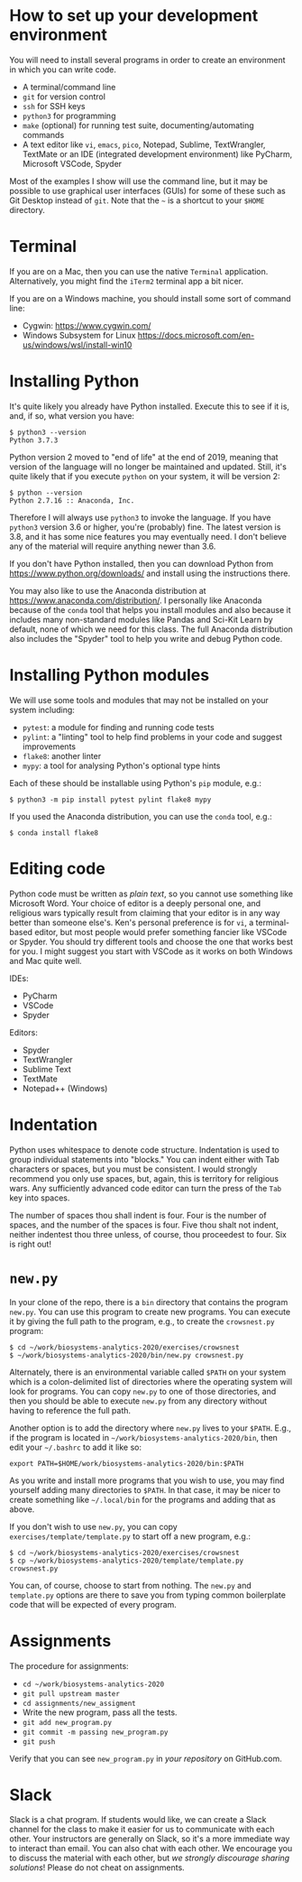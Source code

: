 # How to set up your development environment

You will need to install several programs in order to create an environment in which you can write code.

* A terminal/command line
* `git` for version control
* `ssh` for SSH keys
* `python3` for programming
* `make` (optional) for running test suite, documenting/automating commands
* A text editor like `vi`, `emacs`, `pico`, Notepad, Sublime, TextWrangler, TextMate or an IDE (integrated development environment) like PyCharm, Microsoft VSCode, Spyder

Most of the examples I show will use the command line, but it may be possible to use graphical user interfaces (GUIs) for some of these such as Git Desktop instead of `git`.
Note that the `~` is a shortcut to your `$HOME` directory.

# Terminal

If you are on a Mac, then you can use the native `Terminal` application.
Alternatively, you might find the `iTerm2` terminal app a bit nicer.

If you are on a Windows machine, you should install some sort of command line:

* Cygwin: https://www.cygwin.com/
* Windows Subsystem for Linux https://docs.microsoft.com/en-us/windows/wsl/install-win10

# Installing Python

It's quite likely you already have Python installed.
Execute this to see if it is, and, if so, what version you have:

```
$ python3 --version
Python 3.7.3
```

Python version 2 moved to "end of life" at the end of 2019, meaning that version of the language will no longer be maintained and updated.
Still, it's quite likely that if you execute `python` on your system, it will be version 2:

```
$ python --version
Python 2.7.16 :: Anaconda, Inc.
```

Therefore I will always use `python3` to invoke the language.
If you have `python3` version 3.6 or higher, you're (probably) fine.
The latest version is 3.8, and it has some nice features you may eventually need.
I don't believe any of the material will require anything newer than 3.6.

If you don't have Python installed, then you can download Python from https://www.python.org/downloads/ and install using the instructions there.

You may also like to use the Anaconda distribution at https://www.anaconda.com/distribution/. 
I personally like Anaconda because of the `conda` tool that helps you install modules and also because it includes many non-standard modules like Pandas and Sci-Kit Learn by default, none of which we need for this class.
The full Anaconda distribution also includes the "Spyder" tool to help you write and debug Python code.

# Installing Python modules

We will use some tools and modules that may not be installed on your system including:

* `pytest`: a module for finding and running code tests
* `pylint`: a "linting" tool to help find problems in your code and suggest improvements
* `flake8`: another linter
* `mypy`: a tool for analysing Python's optional type hints

Each of these should be installable using Python's `pip` module, e.g.:

```
$ python3 -m pip install pytest pylint flake8 mypy
```

If you used the Anaconda distribution, you can use the `conda` tool, e.g.:

```
$ conda install flake8
```

# Editing code

Python code must be written as _plain text_, so you cannot use something like Microsoft Word.
Your choice of editor is a deeply personal one, and religious wars typically result from claiming that your editor is in any way better than someone else's.
Ken's personal preference is for `vi`, a terminal-based editor, but most people would prefer something fancier like VSCode or Spyder.
You should try different tools and choose the one that works best for you.
I might suggest you start with VSCode as it works on both Windows and Mac quite well.

IDEs:

* PyCharm
* VSCode
* Spyder

Editors:

* Spyder
* TextWrangler
* Sublime Text
* TextMate
* Notepad++ (Windows)

# Indentation

Python uses whitespace to denote code structure.
Indentation is used to group individual statements into "blocks."
You can indent either with Tab characters or spaces, but you must be consistent.
I would strongly recommend you only use spaces, but, again, this is territory for religious wars.
Any sufficiently advanced code editor can turn the press of the `Tab` key into spaces.

The number of spaces thou shall indent is four.
Four is the number of spaces, and the number of the spaces is four.
Five thou shalt not indent, neither indentest thou three unless, of course, thou proceedest to four.
Six is right out!

# `new.py`

In your clone of the repo, there is a `bin` directory that contains the program `new.py`.
You can use this program to create new programs.
You can execute it by giving the full path to the program, e.g., to create the `crowsnest.py` program:

```
$ cd ~/work/biosystems-analytics-2020/exercises/crowsnest
$ ~/work/biosystems-analytics-2020/bin/new.py crowsnest.py
```

Alternately, there is an environmental variable called `$PATH` on your system which is a colon-delimited list of directories where the operating system will look for programs.
You can copy `new.py` to one of those directories, and then you should be able to execute `new.py` from any directory without having to reference the full path.

Another option is to add the directory where `new.py` lives to your `$PATH`.
E.g., if the program is located in `~/work/biosystems-analytics-2020/bin`, then edit your `~/.bashrc` to add it like so:

```
export PATH=$HOME/work/biosystems-analytics-2020/bin:$PATH
```

As you write and install more programs that you wish to use, you may find yourself adding many directories to `$PATH`.
In that case, it may be nicer to create something like `~/.local/bin` for the programs and adding that as above.

If you don't wish to use `new.py`, you can copy `exercises/template/template.py` to start off a new program, e.g.:

```
$ cd ~/work/biosystems-analytics-2020/exercises/crowsnest
$ cp ~/work/biosystems-analytics-2020/template/template.py crowsnest.py
```

You can, of course, choose to start from nothing.
The `new.py` and `template.py` options are there to save you from typing common boilerplate code that will be expected of every program.

# Assignments

The procedure for assignments:

* `cd ~/work/biosystems-analytics-2020`
* `git pull upstream master`
* `cd assignments/new_assigment`
* Write the new program, pass all the tests.
* `git add new_program.py`
* `git commit -m passing new_program.py`
* `git push`

Verify that you can see `new_program.py` in _your repository_ on GitHub.com.

# Slack

Slack is a chat program.
If students would like, we can create a Slack channel for the class to make it easier for us to communicate with each other.
Your instructors are generally on Slack, so it's a more immediate way to interact than email.
You can also chat with each other.
We encourage you to discuss the material with each other, but *we strongly discourage sharing solutions*!
Please do not cheat on assignments.
